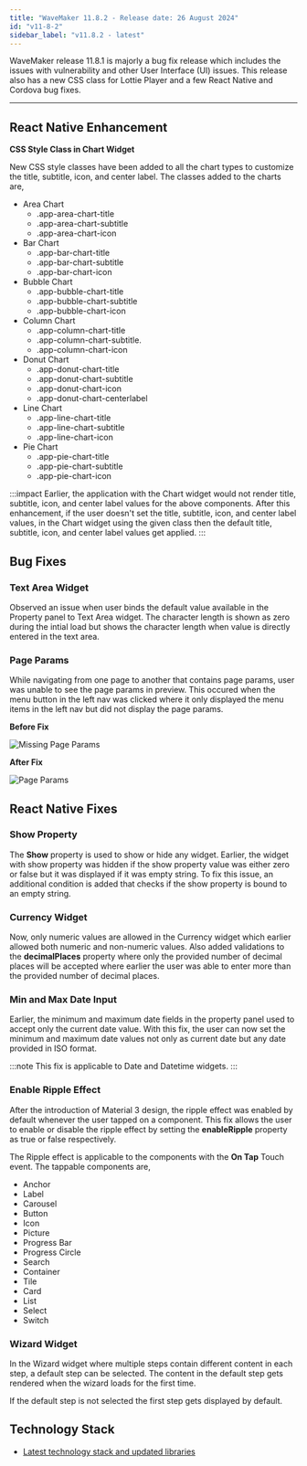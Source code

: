 ```yaml
---
title: "WaveMaker 11.8.2 - Release date: 26 August 2024"
id: "v11-8-2"
sidebar_label: "v11.8.2 - latest"
---
```


WaveMaker release 11.8.1 is majorly a bug fix release which includes the issues with vulnerability and other User Interface (UI) issues. This release also has a new CSS class for Lottie Player and a few React Native and Cordova bug fixes.

---

## React Native Enhancement

**CSS Style Class in Chart Widget**

New CSS style classes have been added to all the chart types to customize the title, subtitle, icon, and center label. The classes added to the charts are,

- Area Chart
  - .app-area-chart-title
  - .app-area-chart-subtitle
  - .app-area-chart-icon
- Bar Chart
  - .app-bar-chart-title
  - .app-bar-chart-subtitle
  - .app-bar-chart-icon
- Bubble Chart
  - .app-bubble-chart-title
  - .app-bubble-chart-subtitle
  - .app-bubble-chart-icon
- Column Chart
  - .app-column-chart-title
  - .app-column-chart-subtitle.
  - .app-column-chart-icon
- Donut Chart
  - .app-donut-chart-title
  - .app-donut-chart-subtitle
  - .app-donut-chart-icon
  - .app-donut-chart-centerlabel
- Line Chart
  - .app-line-chart-title
  - .app-line-chart-subtitle
  - .app-line-chart-icon
- Pie Chart
  - .app-pie-chart-title
  - .app-pie-chart-subtitle
  - .app-pie-chart-icon


:::impact
Earlier, the application with the Chart widget would not render title, subtitle, icon, and center label values for the above components. After this enhancement, if the user doesn't set the title, subtitle, icon, and center label values, in the Chart widget using the given class then the default title, subtitle, icon, and center label values get applied.
:::


## Bug Fixes

### Text Area Widget

Observed an issue when user binds the default value available in the Property panel to Text Area widget. The character length is shown as zero during the intial load but shows the character length when value is directly entered in the text area.

### Page Params

While navigating from one page to another that contains page params, user was unable to see the page params in preview. This occured when the menu button in the left nav was clicked where it only displayed the menu items in the left nav but did not display the page params.

**Before Fix**

![Missing Page Params](/learn/assets/page-params-missing.png)

**After Fix**

![Page Params](/learn/assets/page-params-fixed.png)

## React Native Fixes

### Show Property

The **Show** property is used to show or hide any widget. Earlier, the widget with show property was hidden if the show property value was either zero or false but it was displayed if it was empty string. To fix this issue, an additional condition is added that checks if the show property is bound to an empty string.

### Currency Widget

Now, only numeric values are allowed in the Currency widget which earlier allowed both numeric and non-numeric values. Also added validations to the **decimalPlaces** property where only the provided number of decimal places will be accepted where earlier the user was able to enter more than the provided number of decimal places.

### Min and Max Date Input

Earlier, the minimum and maximum date fields in the property panel used to accept only the current date value. With this fix, the user can now set the minimum and maximum date values not only as current date but any date provided in ISO format.

:::note
This fix is applicable to Date and Datetime widgets.
:::

### Enable Ripple Effect

After the introduction of Material 3 design, the ripple effect was enabled by default whenever the user tapped on a component. This fix allows the user to enable or disable the ripple effect by setting the **enableRipple** property as true or false respectively.

The Ripple effect is applicable to the components with the **On Tap** Touch event. The tappable components are,
- Anchor
- Label
- Carousel
- Button
- Icon
- Picture
- Progress Bar
- Progress Circle
- Search
- Container
- Tile
- Card
- List
- Select
- Switch

### Wizard Widget

In the Wizard widget where multiple steps contain different content in each step, a default step can be selected. The content in the default step gets rendered when the wizard loads for the first time.

If the default step is not selected the first step gets displayed by default.

## Technology Stack

- [Latest technology stack and updated libraries](/learn/wavemaker-release-notes#technology-stack)
